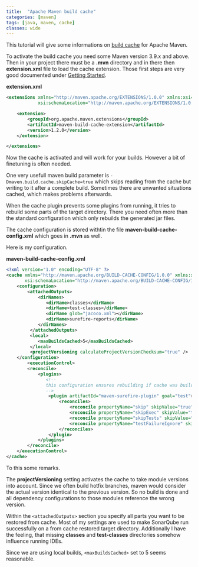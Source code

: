 ```yaml
---
title:  "Apache Maven build cache"
categories: [maven]
tags: [java, maven, cache]
classes: wide
---
```


This tutorial will give some informations on [build cache](https://maven.apache.org/extensions/maven-build-cache-extension/) for Apache Maven. 

To activate the build cache you need some Maven version 3.9.x and above. Then in your project there must be a **.mvn** directory and in there then **extension.xml** file to load the cache extension. Those first steps are very good documented under [Getting Started](https://maven.apache.org/extensions/maven-build-cache-extension/getting-started.html).

**extension.xml**

```xml
<extensions xmlns="http://maven.apache.org/EXTENSIONS/1.0.0" xmlns:xsi="http://www.w3.org/2001/XMLSchema-instance"
            xsi:schemaLocation="http://maven.apache.org/EXTENSIONS/1.0.0 http://maven.apache.org/xsd/core-extensions-1.0.0.xsd">

    <extension>
        <groupId>org.apache.maven.extensions</groupId>
        <artifactId>maven-build-cache-extension</artifactId>
        <version>1.2.0</version>
    </extension>

</extensions>
```

Now the cache is activated and will work for your builds. However a bit of finetuning is often needed. 

One very usefull maven build parameter is `-Dmaven.build.cache.skipCache=true` which skips reading from the cache but writing to it after a complete build. Sometimes there are unwanted situations cached, which makes problems afterwards. 

When the cache plugin prevents some plugins from running, it tries to rebuild some parts of the target directory. There you need often more than the standard configuration which only rebuilds the generated jar files. 

The cache configuration is stored withtin the file **maven-build-cache-config.xml** which goes in **.mvn** as well. 

Here is my configuration.

**maven-build-cache-config.xml**

```xml
<?xml version="1.0" encoding="UTF-8" ?>
<cache xmlns="http://maven.apache.org/BUILD-CACHE-CONFIG/1.0.0" xmlns:xsi="http://www.w3.org/2001/XMLSchema-instance"
       xsi:schemaLocation="http://maven.apache.org/BUILD-CACHE-CONFIG/1.0.0 https://maven.apache.org/xsd/build-cache-config-1.0.0.xsd">
    <configuration>
        <attachedOutputs>
            <dirNames>
               <dirName>classes</dirName>
               <dirName>test-classes</dirName>
               <dirName glob="jacoco.xml"></dirName>
               <dirName>surefire-reports</dirName>
            </dirNames>
         </attachedOutputs>
         <local>
            <maxBuildsCached>5</maxBuildsCached>
         </local>
         <projectVersioning calculateProjectVersionChecksum="true" />
    </configuration>
		<executionControl>
        <reconcile>
            <plugins>
               <!-- 
               this configuration ensures rebuilding if cache was build with tests skipped by command line options 
               --> 
                <plugin artifactId="maven-surefire-plugin" goal="test">
                    <reconciles>
                        <reconcile propertyName="skip" skipValue="true"/>
                        <reconcile propertyName="skipExec" skipValue="true"/>
                        <reconcile propertyName="skipTests" skipValue="true"/>
                        <reconcile propertyName="testFailureIgnore" skipValue="true"/>
                    </reconciles>
                </plugin>
            </plugins>
        </reconcile>
    </executionControl>
</cache>
```

To this some remarks.

The **projectVersioning** setting activates the cache to take module versions into account. Since we often build hotfix branches, maven would consider the actual version identical to the previous version. So no build is done and all dependency configurations to those modules reference the wrong version. 

Within the `<attachedOutputs>` section you specify all parts you want to be restored from cache.  Most of my settings are used to make SonarQube run successfully on a from cache restored target directory. Additionally I have the feeling, that missing **classes** and **test-classes** directories somehow influence running IDEs. 

Since we are using local builds, `<maxBuildsCached>` set to 5 seems reasonable.